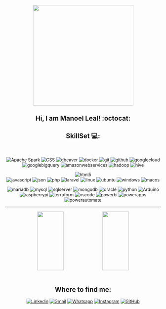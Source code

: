 <div align="center">
  
<img src = "https://raw.githubusercontent.com/gist/vininjr/d29bb07bdadb41e4b0923bc8fa748b1a/raw/88f20c9d749d756be63f22b09f3c4ac570bc5101/programming.gif" width = "325px">
  
## Hi, I am Manoel Leal! :octocat:

</div>

<div align="center">

  ## SkillSet 💻:

<br>

  ![Apache Spark](https://img.shields.io/badge/-Spark-333333?style=plastic&logo=apachespark&color=E25A1C&logoColor=white)
  ![CSS](https://img.shields.io/badge/-CSS-333333?style=plastic&logo=css3&color=1572B6&logoColor=white)
  ![dbeaver](https://img.shields.io/badge/-DBeaver-333333?style=plastic&logo=dbeaver&color=382923&logoColor=white)
  ![docker](https://img.shields.io/badge/-Docker-333333?style=plastic&logo=docker&color=2496ED&logoColor=white)
  ![git](https://img.shields.io/badge/-Git-333333?style=plastic&logo=git&color=F05032&logoColor=white)
  ![github](https://img.shields.io/badge/-Github-333333?style=plastic&logo=github&color=181717&logoColor=white)
  ![googlecloud](https://img.shields.io/badge/-Google%20Cloud-333333?style=plastic&logo=googlecloud&color=4285F4&logoColor=white)
  ![googlebigquery](https://img.shields.io/badge/-Google%20Big%20Query-333333?style=plastic&logo=googlebigquery&color=669DF6&logoColor=white)
  ![amazonwebservices](https://img.shields.io/badge/-AWS-333333?style=plastic&logo=amazonwebservices&color=232F3E&logoColor=white)
  ![hadoop](https://img.shields.io/badge/-Hadoop-333333?style=plastic&logo=apachehadoop&color=66CCFF&logoColor=black)
  ![hive](https://img.shields.io/badge/-Hive-333333?style=plastic&logo=apachehive&color=FDEE21&logoColor=black)
  
  ![html5](https://img.shields.io/badge/-HTML-333333?style=plastic&logo=html5&color=E34F26&logoColor=white)  
  ![javascript](https://img.shields.io/badge/-JavaScript-333333?style=plastic&logo=javascript&color=F7DF1E&logoColor=black)
  ![json](https://img.shields.io/badge/-JSON-333333?style=plastic&logo=json&color=000000&logoColor=white)
  ![php](https://img.shields.io/badge/-PHP-333333?style=plastic&logo=php&color=777BB4&logoColor=white)
  ![laravel](https://img.shields.io/badge/-Laravel-333333?style=plastic&logo=laravel&color=FF2D20&logoColor=white)
  ![linux](https://img.shields.io/badge/-Linux-333333?style=plastic&logo=linux&color=FCC624&logoColor=black)
  ![ubuntu](https://img.shields.io/badge/-Ubuntu-333333?style=plastic&logo=ubuntu&color=E95420&logoColor=white)
  ![windows](https://img.shields.io/badge/-Windows-333333?style=plastic&logo=windows&color=0078D4&logoColor=white)
  ![macos](https://img.shields.io/badge/-macOS-333333?style=plastic&logo=macos&color=000000&logoColor=white)
  
  ![mariadb](https://img.shields.io/badge/-MariaDB-333333?style=plastic&logo=mariadb&color=003545&logoColor=white)
  ![mysql](https://img.shields.io/badge/-MySQL-333333?style=plastic&logo=mysql&color=4479A1&logoColor=white)
  ![sqlserver](https://img.shields.io/badge/-SQLServer-333333?style=plastic&logo=microsoftsqlserver&color=CC2927&logoColor=white)
  ![mongodb](https://img.shields.io/badge/-MongoDB-333333?style=plastic&logo=mongodb&color=47A248&logoColor=white)
  ![oracle](https://img.shields.io/badge/-Oracle-333333?style=plastic&logo=oracle&color=F80000&logoColor=white)
  ![python](https://img.shields.io/badge/-Python-333333?style=plastic&logo=python&color=3776AB&logoColor=white)
  ![Arduino](https://img.shields.io/badge/-Arduino-333333?style=plastic&logo=arduino&color=00878F&logoColor=white)
  ![raspberrypi](https://img.shields.io/badge/-Raspberry%20Pi-333333?style=plastic&logo=raspberrypi&color=A22846&logoColor=white)
  ![terraform](https://img.shields.io/badge/-Terraform-333333?style=plastic&logo=terraform&color=844FBA&logoColor=white)
  ![vscode](https://img.shields.io/badge/-Visual%20Code-333333?style=plastic&logo=visualstudiocode&color=007ACC&logoColor=white)
  ![powerbi](https://img.shields.io/badge/-Power%20BI-333333?style=plastic&logo=powerbi&color=F2C811&logoColor=black)
  ![powerapps](https://img.shields.io/badge/-Power%20Apps-333333?style=plastic&logo=powerapps&color=742774&logoColor=white)
  ![powerautomate](https://img.shields.io/badge/-Power%20Automate-333333?style=plastic&logo=powerautomate&color=0066FF&logoColor=white)
   
</div>


---

<div align="center">  
  <img width="41%" height="190px" src="https://github-readme-stats.vercel.app/api/top-langs/?username=omanoelleal&layout=compact&langs_count=6&theme=calm_pink&disable_animations=false&" />
  <img width="41%" height="190px" src="https://github-readme-stats.vercel.app/api?username=omanoelleal&show_icons=true&include_all_commits=false&count_private=true&theme=calm_pink&disable_animations=false&show=reviews&"/>
<!--   <img width="41%" height="190px" src="http://github-readme-streak-stats.herokuapp.com?user=omanoelleal&theme=calm_pink&date_format=j%20M%5B%20Y%5D)"/> -->
</div>

<br>

<div align="center">

## Where to find me:
  
  [![Linkedin](https://img.shields.io/badge/-manoelleal-blue?style=flat&logo=Linkedin&logoColor=white&link=https://www.linkedin.com/in/manoelleal)](https://www.linkedin.com/in/manoelleal)
  [![Gmail](https://img.shields.io/badge/-manoel.leal17-EA4335?style=flat&logo=Gmail&logoColor=white&link=mailto:manoel.leal17)](mailto:manoel.leal17@gmail.com)
  [![Whatsapp](https://img.shields.io/badge/-913996410-25d366?style=flat&logo=whatsapp&logoColor=white&link=https://api.whatsapp.com/send/?phone=%2B351913996410)](https://api.whatsapp.com/send/?phone=%2B351913996410)
  [![Instagram](https://img.shields.io/badge/-im.manoel-%23E4405F?style=flat&logo=instagram&logoColor=white&link=https://instagram.com/im.manoel)](https://instagram.com/im.manoel)
  [![GitHub](https://img.shields.io/github/followers/omanoelleal?label=follow&style=social)](https://github.com/omanoelleal/omanoelleal)
    
</div>
